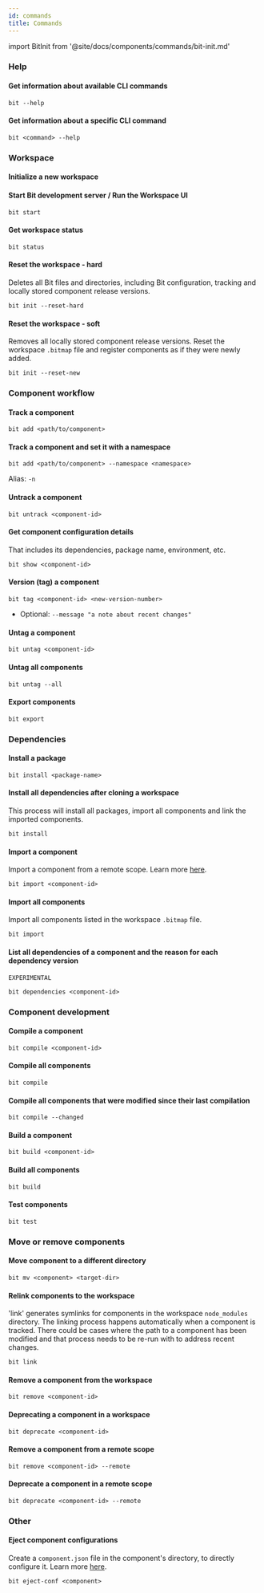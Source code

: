 ```yaml
---
id: commands
title: Commands
---
```


import BitInit from '@site/docs/components/commands/bit-init.md'


### Help

#### Get information about available CLI commands

```
bit --help
```

#### Get information about a specific CLI command

```
bit <command> --help
```

### Workspace

#### Initialize a new workspace

<BitInit />

#### Start Bit development server / Run the Workspace UI

```shell
bit start
```

#### Get workspace status

```shell
bit status
```

#### Reset the workspace - hard

Deletes all Bit files and directories, including Bit configuration, tracking and locally stored component release versions.

```shell
bit init --reset-hard
```

#### Reset the workspace - soft

Removes all locally stored component release versions.
Reset the workspace `.bitmap` file and register components as if they were newly added.

```shell
bit init --reset-new
```

### Component workflow

#### Track a component

```shell
bit add <path/to/component>
```

#### Track a component and set it with a namespace

```shell
bit add <path/to/component> --namespace <namespace>
```

Alias: `-n`

#### Untrack a component

```shell
bit untrack <component-id>
```

#### Get component configuration details

That includes its dependencies, package name, environment, etc.

```shell
bit show <component-id>
```

#### Version (tag) a component

```shell
bit tag <component-id> <new-version-number>
```

- Optional: `--message "a note about recent changes"`

#### Untag a component

```shell
bit untag <component-id>
```

#### Untag all components

```shell
bit untag --all
```

#### Export components

```shell
bit export
```

### Dependencies

#### Install a package

```shell
bit install <package-name>
```

#### Install all dependencies after cloning a workspace

This process will install all packages, import all components and link the imported components.

```shell
bit install
```

#### Import a component

Import a component from a remote scope. Learn more [here](/building-with-bit/component/importing).

```shell
bit import <component-id>
```

#### Import all components

Import all components listed in the workspace `.bitmap` file.

```shell
bit import
```

#### List all dependencies of a component and the reason for each dependency version

`EXPERIMENTAL`

```shell
bit dependencies <component-id>
```

### Component development

#### Compile a component

```shell
bit compile <component-id>
```

#### Compile all components

```shell
bit compile
```

#### Compile all components that were modified since their last compilation

```shell
bit compile --changed
```

#### Build a component

```shell
bit build <component-id>
```

#### Build all components

```shell
bit build
```

#### Test components

```shell
bit test
```

### Move or remove components

#### Move component to a different directory

```shell
bit mv <component> <target-dir>
```

#### Relink components to the workspace

'link' generates symlinks for components in the workspace `node_modules` directory.
The linking process happens automatically when a component is tracked.
There could be cases where the path to a component has been modified and that process needs to be re-run with to address recent changes.

```shell
bit link
```

#### Remove a component from the workspace

```shell
bit remove <component-id>
```

#### Deprecating a component in a workspace

```shell
bit deprecate <component-id>
```

#### Remove a component from a remote scope

```shell
bit remove <component-id> --remote
```

#### Deprecate a component in a remote scope

```shell
bit deprecate <component-id> --remote
```

### Other

#### Eject component configurations

Create a `component.json` file in the component's directory, to directly configure it. Learn more [here](/building-with-bit/workspace/cascading-rules#eject-component-configurations-componentjson).

```shell
bit eject-conf <component>
```
